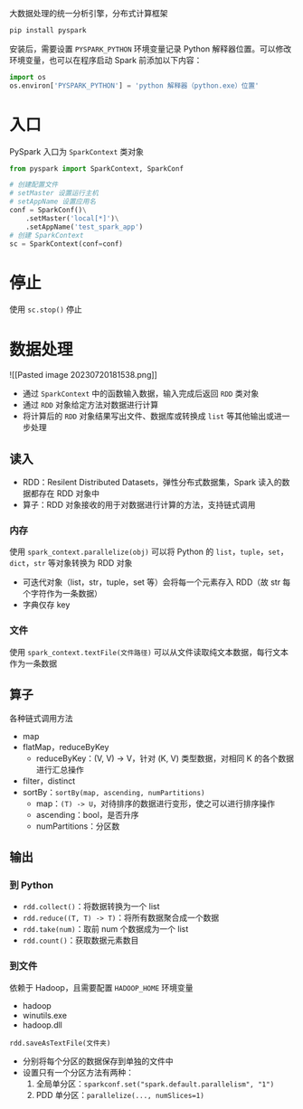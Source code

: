 大数据处理的统一分析引擎，分布式计算框架

```bash
pip install pyspark
```

安装后，需要设置 `PYSPARK_PYTHON` 环境变量记录 Python 解释器位置。可以修改环境变量，也可以在程序启动 Spark 前添加以下内容：

```python
import os
os.environ['PYSPARK_PYTHON'] = 'python 解释器（python.exe）位置'
```
# 入口

PySpark 入口为 `SparkContext` 类对象

```python
from pyspark import SparkContext, SparkConf

# 创建配置文件
# setMaster 设置运行主机
# setAppName 设置应用名
conf = SparkConf()\
    .setMaster('local[*]')\
    .setAppName('test_spark_app')
# 创建 SparkContext
sc = SparkContext(conf=conf)
```
# 停止

使用 `sc.stop()` 停止
# 数据处理

![[Pasted image 20230720181538.png]]

* 通过 `SparkContext` 中的函数输入数据，输入完成后返回 `RDD` 类对象
* 通过 `RDD` 对象给定方法对数据进行计算
* 将计算后的 `RDD` 对象结果写出文件、数据库或转换成 `list` 等其他输出或进一步处理
## 读入

* RDD：Resilent Distributed Datasets，弹性分布式数据集，Spark 读入的数据都存在 RDD 对象中
* 算子：RDD 对象接收的用于对数据进行计算的方法，支持链式调用
### 内存

使用 `spark_context.parallelize(obj)` 可以将 Python 的 `list`，`tuple`，`set`，`dict`，`str` 等对象转换为 RDD 对象
* 可迭代对象（list，str，tuple，set 等）会将每一个元素存入 RDD（故 str 每个字符作为一条数据）
* 字典仅存 key
### 文件

使用 `spark_context.textFile(文件路径)` 可以从文件读取纯文本数据，每行文本作为一条数据
## 算子

各种链式调用方法

* map
* flatMap，reduceByKey
    * reduceByKey：(V, V) -> V，针对 (K, V) 类型数据，对相同 K 的各个数据进行汇总操作
* filter，distinct
* sortBy：`sortBy(map, ascending, numPartitions)`
    * map：`(T) -> U`，对待排序的数据进行变形，使之可以进行排序操作
    * ascending：bool，是否升序
    * numPartitions：分区数
## 输出
### 到 Python

* `rdd.collect()`：将数据转换为一个 list
* `rdd.reduce((T, T) -> T)`：将所有数据聚合成一个数据
* `rdd.take(num)`：取前 num 个数据成为一个 list
* `rdd.count()`：获取数据元素数目
### 到文件

依赖于 Hadoop，且需要配置 `HADOOP_HOME` 环境变量

* hadoop
* winutils.exe
* hadoop.dll

`rdd.saveAsTextFile(文件夹)`

* 分别将每个分区的数据保存到单独的文件中
* 设置只有一个分区方法有两种：
  1. 全局单分区：`sparkconf.set("spark.default.parallelism", "1")`
  2. PDD 单分区：`parallelize(..., numSlices=1)`
